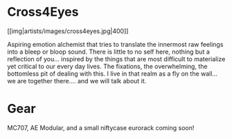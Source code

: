 # Cross4Eyes

[[img|artists/images/cross4eyes.jpg|400]]

Aspiring emotion alchemist that tries to translate the innermost raw feelings into a bleep or bloop sound. There is little to no self here, nothing but a reflection of you…  inspired by the things that are most difficult to materialize yet critical to our every day lives. The fixations, the overwhelming, the bottomless pit of dealing with this. I live in that realm as a fly on the wall… we are together there…. and we will talk about it.


# Gear
MC707, AE Modular, and a small niftycase eurorack coming soon!
